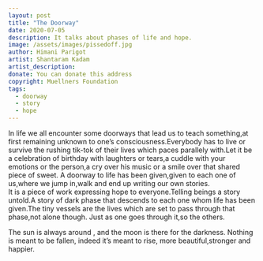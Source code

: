 ```yaml
---
layout: post
title: "The Doorway"
date: 2020-07-05
description: It talks about phases of life and hope.
image: /assets/images/pissedoff.jpg
author: Himani Parigot
artist: Shantaram Kadam
artist_description:
donate: You can donate this address
copyright: Muellners Foundation
tags:
  - doorway
  - story
  - hope
---
```


In life we all encounter some doorways that lead us to teach something,at first remaining unknown to one’s consciousness.Everybody has to live or survive the rushing tik-tok of their lives which paces parallely with.Let it be a celebration of birthday with laughters or tears,a cuddle with your emotions or the person,a cry over his music or a smile over that shared piece of sweet.
A doorway to life has been given,given to each one of us,where we jump in,walk and end up writing our own stories.                                                                                                                                          
It is a piece of work expressing hope to everyone.Telling beings a story untold.A story of dark phase that descends to each one whom life has been given.The tiny vessels are the lives which are set to pass through that phase,not alone though.
Just as one goes through it,so the others.

The sun is always around ,
and the moon is there for the darkness.
Nothing is meant to be fallen,
indeed it’s meant to rise,
more beautiful,stronger and happier.

